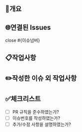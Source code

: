 🌟개요
---

🌐연결된 Issues
---
close #{이슈넘버}

📋작업사항
---

✏️작성한 이슈 외 작업사항
---

✅체크리스트
---
- [ ] PR 규칙을 준수하였는가?
- [ ] 이슈번호를 작성하였는가?
- [ ] 추가/수정 사항을 설명하였는가?
